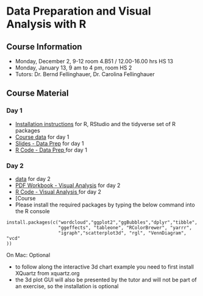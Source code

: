 # Data Preparation and Visual Analysis with R

## Course Information
* Monday, December 2, 9-12 room 4.B51 / 12.00-16.00 hrs HS 13
* Monday, January 13, 9 am to 4 pm, room HS 2
* Tutors: Dr. Bernd Fellinghauer, Dr. Carolina Fellinghauer


## Course Material
### Day 1
* [Installation instructions](https://github.com/febernd/2019_UniLu_R/blob/master/day1/R_Installation.pdf) for R, RStudio and the tidyverse set of R packages 
* [Course data](https://github.com/febernd/2019_UniLu_R/blob/master/day1/course_data_day1.zip) for day 1
* [Slides - Data Prep](https://github.com/febernd/2019_UniLu_R/blob/master/day1/slides_day1.pdf) for day 1
* [R Code - Data Prep ](https://github.com/febernd/2019_UniLu_R/blob/master/day1/R_code_day1.R) for day 1

### Day 2
* [data](https://github.com/febernd/2019_UniLu_R/blob/master/day2/Data/course_data_day2.zip) for day 2
* [PDF Workbook - Visual Analysis](https://github.com/febernd/2019_UniLu_R/blob/master/day2/DataVisualization_Workbook.pdf) for day 2
* [R Code - Visual Analysis ](https://github.com/febernd/2019_UniLu_R/blob/master/day2/R_Codes/R_code_day2.zip) for day 2
* [Course
* Please install the required packages by typing the below command into the R console
```
install.packages(c("wordcloud","ggplot2","ggBubbles","dplyr","tibble",
                   "ggeffects", "tableone", "RColorBrewer", "yarrr",
                   "igraph","scatterplot3d", "rgl", "VennDiagram", "vcd"
))
```
On Mac: Optional 
* to follow along the interactive 3d chart example you need to first install XQuartz from xquartz.org 
* the 3d plot GUI will also be presented by the tutor and will not be part of an exercise, so the installation is optional
